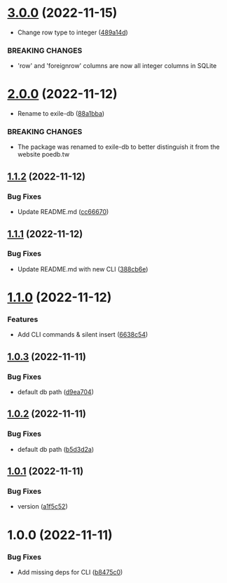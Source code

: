 # [3.0.0](https://github.com/moepmoep12/exile-db/compare/v2.0.0...v3.0.0) (2022-11-15)


* Change row type to integer ([489a14d](https://github.com/moepmoep12/exile-db/commit/489a14d20af252b7ac7ffb64fa99089592270ce6))


### BREAKING CHANGES

* 'row' and 'foreignrow' columns are now all integer columns in SQLite

# [2.0.0](https://github.com/moepmoep12/exile-db/compare/v1.1.2...v2.0.0) (2022-11-12)


* Rename to exile-db ([88a1bba](https://github.com/moepmoep12/exile-db/commit/88a1bba7bf02bbf42c6f270e9c0aafa6f4a9f4b6))


### BREAKING CHANGES

* The package was renamed to exile-db to better distinguish it from the website poedb.tw

## [1.1.2](https://github.com/moepmoep12/exile-db/compare/v1.1.1...v1.1.2) (2022-11-12)

### Bug Fixes

- Update README.md ([cc66670](https://github.com/moepmoep12/exile-db/commit/cc66670c3bd212f6bf798e1d84e96f88a9071835))

## [1.1.1](https://github.com/moepmoep12/exile-db/compare/v1.1.0...v1.1.1) (2022-11-12)

### Bug Fixes

- Update README.md with new CLI ([388cb6e](https://github.com/moepmoep12/exile-db/commit/388cb6e9a25dc28b9c9c9e9e840bfa55b43b8d51))

# [1.1.0](https://github.com/moepmoep12/exile-db/compare/v1.0.3...v1.1.0) (2022-11-12)

### Features

- Add CLI commands & silent insert ([6638c54](https://github.com/moepmoep12/exile-db/commit/6638c5499e70ac4fa508a4b1249127bccf9ba532))

## [1.0.3](https://github.com/moepmoep12/exile-db/compare/v1.0.2...v1.0.3) (2022-11-11)

### Bug Fixes

- default db path ([d9ea704](https://github.com/moepmoep12/exile-db/commit/d9ea70462249d2718f25738c7d3af29059857ecf))

## [1.0.2](https://github.com/moepmoep12/exile-db/compare/v1.0.1...v1.0.2) (2022-11-11)

### Bug Fixes

- default db path ([b5d3d2a](https://github.com/moepmoep12/exile-db/commit/b5d3d2ad9b247c982b2afe8a7aa90da13faa5606))

## [1.0.1](https://github.com/moepmoep12/exile-db/compare/v1.0.0...v1.0.1) (2022-11-11)

### Bug Fixes

- version ([a1f5c52](https://github.com/moepmoep12/exile-db/commit/a1f5c52d0fc6ff15484afea4867490e8916dde32))

# 1.0.0 (2022-11-11)

### Bug Fixes

- Add missing deps for CLI ([b8475c0](https://github.com/moepmoep12/exile-db/commit/b8475c0afe8293a8797dfca58f5a61e21cc203f5))
